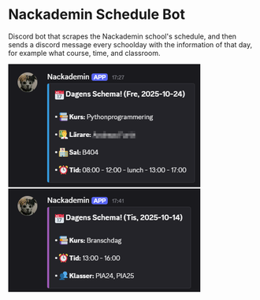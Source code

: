 # Nackademin Schedule Bot

Discord bot that scrapes the Nackademin
school's schedule, and then sends a discord
message every schoolday with the information
of that day, for example what course, time,
and classroom.

![discord message 1](previews/image1.png)
![discord message 2](previews/image2.png)